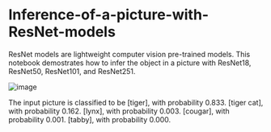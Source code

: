 # Inference-of-a-picture-with-ResNet-models
ResNet models are lightweight computer vision pre-trained models. This notebook demostrates how to infer the object in a picture with ResNet18, ResNet50, ResNet101, and ResNet251. 

![image](https://github.com/hanfei1986/Inference-of-a-picture-with-ResNet-models/assets/59255164/0b83d8ca-004d-4356-a69e-2bc4477af80e)

The input picture is classified to be
	[tiger], with probability 0.833.
	[tiger cat], with probability 0.162.
	[lynx], with probability 0.003.
	[cougar], with probability 0.001.
	[tabby], with probability 0.000.
